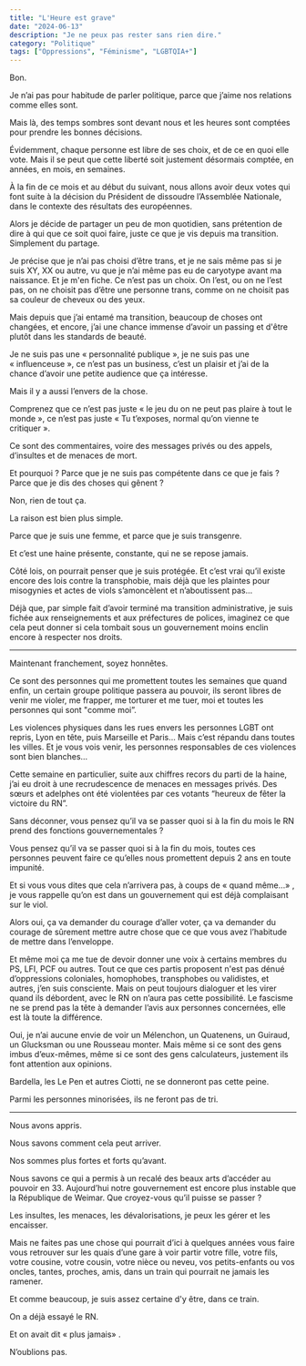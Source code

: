 ```yaml
---
title: "L'Heure est grave"
date: "2024-06-13"
description: "Je ne peux pas rester sans rien dire."
category: "Politique"
tags: ["Oppressions", "Féminisme", "LGBTQIA+"]
---
```


Bon.

Je n’ai pas pour habitude de parler politique, parce que j’aime nos relations comme elles sont.

Mais là, des temps sombres sont devant nous et les heures sont comptées pour prendre les bonnes décisions.

Évidemment, chaque personne est libre de ses choix, et de ce en quoi elle vote.
Mais il se peut que cette liberté soit justement désormais comptée, en années, en mois, en semaines.

À la fin de ce mois et au début du suivant, nous allons avoir deux votes qui font suite à la décision du Président de dissoudre l’Assemblée Nationale, dans le contexte des résultats des européennes.

Alors je décide de partager un peu de mon quotidien, sans prétention de dire à qui que ce soit quoi faire, juste ce que je vis depuis ma transition. Simplement du partage.

Je précise que je n’ai pas choisi d’être trans, et je ne sais même pas si je suis XY, XX ou autre, vu que je n’ai même pas eu de caryotype avant ma naissance. Et je m'en fiche. Ce n’est pas un choix. On l’est, ou on ne l’est pas, on ne choisit pas d’être une personne trans, comme on ne choisit pas sa couleur de cheveux ou des yeux.

Mais depuis que j’ai entamé ma transition, beaucoup de choses ont changées, et encore, j’ai une chance immense d’avoir un passing et d'être plutôt dans les standards de beauté.

Je ne suis pas une &laquo;&nbsp;personnalité publique&nbsp;&raquo;, je ne suis pas une &laquo;&nbsp;influenceuse&nbsp;&raquo;, ce n’est pas un business, c’est un plaisir et j’ai de la chance d’avoir une petite audience que ça intéresse.

Mais il y a aussi l’envers de la chose.

Comprenez que ce n’est pas juste &laquo;&nbsp;le jeu du on ne peut pas plaire à tout le monde&nbsp;&raquo;, ce n’est pas juste &laquo;&nbsp;Tu t’exposes, normal qu’on vienne te critiquer&nbsp;&raquo;.

Ce sont des commentaires, voire des messages privés ou des appels, d’insultes et de menaces de mort.

Et pourquoi ? Parce que je ne suis pas compétente dans ce que je fais ? Parce que je dis des choses qui gênent ?

Non, rien de tout ça.

La raison est bien plus simple.

Parce que je suis une femme, et parce que je suis transgenre.

Et c’est une haine présente, constante, qui ne se repose jamais.

Côté lois, on pourrait penser que je suis protégée. Et c’est vrai qu’il existe encore des lois contre la transphobie, mais déjà que les plaintes pour misogynies et actes de viols s’amoncèlent et n’aboutissent pas… 

Déjà que, par simple fait d’avoir terminé ma transition administrative, je suis fichée aux renseignements et aux préfectures de polices, imaginez ce que cela peut donner si cela tombait sous un gouvernement moins enclin encore à respecter nos droits.

---

Maintenant franchement, soyez honnêtes.

Ce sont des personnes qui me promettent toutes les semaines que quand enfin, un certain groupe politique passera au pouvoir, ils seront libres de venir me violer, me frapper, me torturer et me tuer, moi et toutes les personnes qui sont "comme moi”.

Les violences physiques dans les rues envers les personnes LGBT ont repris, Lyon en tête, puis Marseille et Paris… Mais c’est répandu dans toutes les villes. Et je vous vois venir, les personnes responsables de ces violences sont bien blanches… 

Cette semaine en particulier, suite aux chiffres recors du parti de la haine, j’ai eu droit à une recrudescence de menaces en messages privés. Des sœurs et adelphes ont été violentées par ces votants “heureux de fêter la victoire du RN”.

Sans déconner, vous pensez qu’il va se passer quoi si à la fin du mois le RN prend des fonctions gouvernementales ?

Vous pensez qu’il va se passer quoi si à la fin du mois, toutes ces personnes peuvent faire ce qu’elles nous promettent depuis 2 ans en toute impunité.

Et si vous vous dites que cela n’arrivera pas, à coups de &laquo;&nbsp;quand même…&raquo;&nbsp;, je vous rappelle qu’on est dans un gouvernement qui est déjà complaisant sur le viol.

Alors oui, ça va demander du courage d’aller voter, ça va demander du courage de sûrement mettre autre chose que ce que vous avez l’habitude de mettre dans l’enveloppe.

Et même moi ça me tue de devoir donner une voix à certains membres du PS, LFI, PCF ou autres. Tout ce que ces partis proposent n'est pas dénué d’oppressions coloniales, homophobes, transphobes ou validistes, et autres, j’en suis consciente. Mais on peut toujours dialoguer et les virer quand ils débordent, avec le RN on n’aura pas cette possibilité. Le fascisme ne se prend pas la tête à demander l’avis aux personnes concernées, elle est là toute la différence.

Oui, je n’ai aucune envie de voir un Mélenchon, un Quatenens, un Guiraud, un Glucksman ou une Rousseau monter. Mais même si ce sont des gens imbus d’eux-mêmes, même si ce sont des gens calculateurs, justement ils font attention aux opinions.

Bardella, les Le Pen et autres Ciotti, ne se donneront pas cette peine.

Parmi les personnes minorisées, ils ne feront pas de tri.

---

Nous avons appris.

Nous savons comment cela peut arriver.

Nos sommes plus fortes et forts qu’avant.

Nous savons ce qui a permis à un recalé des beaux arts d’accéder au pouvoir en 33. Aujourd’hui notre gouvernement est encore plus instable que la République de Weimar. Que croyez-vous qu’il puisse se passer ?

Les insultes, les menaces, les dévalorisations, je peux les gérer et les encaisser.

Mais ne faites pas une chose qui pourrait d’ici à quelques années vous faire vous retrouver sur les quais d’une gare à voir partir votre fille, votre fils, votre cousine, votre cousin, votre nièce ou neveu, vos petits-enfants ou vos oncles, tantes, proches, amis, dans un train qui pourrait ne jamais les ramener.

Et comme beaucoup, je suis assez certaine d'y être, dans ce train.

On a déjà essayé le RN.

Et on avait dit &laquo;&nbsp;plus jamais&raquo;&nbsp;.

N’oublions pas.